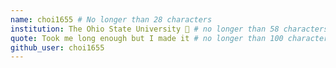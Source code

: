 ```yaml
---
name: choi1655 # No longer than 28 characters
institution: The Ohio State University 🚩 # no longer than 58 characters
quote: Took me long enough but I made it # no longer than 100 characters, avoid using quotes(") to guarantee the format remains the same.
github_user: choi1655
---
```

